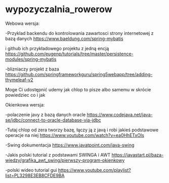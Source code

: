 # wypozyczalnia_rowerow
Webowa wersja:

-Przyklad backendu do kontrolowania zawartosci strony internetowej z bazą danych
https://www.baeldung.com/spring-mybatis

i github ich przykładowego projektu z jedną encją
https://github.com/eugenp/tutorials/tree/master/persistence-modules/spring-mybatis

-blizniaczy projekt z baza
https://github.com/springframeworkguru/spring5webapp/tree/adding-thymeleaf-v2

Moge Ci udostępnić udemy jak chlop to pisze albo samemu w skrócie powiedziec co i jak

Okienkowa wersja:

-polaczenie javy z bazą danych oracle
https://www.codejava.net/java-se/jdbc/connect-to-oracle-database-via-jdbc

-Tutaj chlop od zera tworzy bazę, łączy ją z javą i robi jakieś podstawowe operacje na niej
https://www.youtube.com/watch?v=ea0HhETxOIs

-Swing dokumentacja
https://www.javatpoint.com/java-swing

-Jakis polski tutorial z podstawami SWINGA i AWT
https://javastart.pl/baza-wiedzy/grafika_awt_swing/pierwszy-program-okienkowy

-polski wideo tutorial gui
https://www.youtube.com/playlist?list=PL3298E3EB8CFDE9BA
